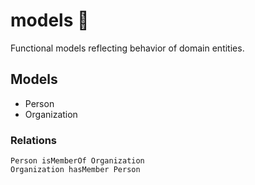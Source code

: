 # models :construction:

Functional models reflecting behavior of domain entities.

## Models

- Person
- Organization

### Relations

```
Person isMemberOf Organization
Organization hasMember Person
```
